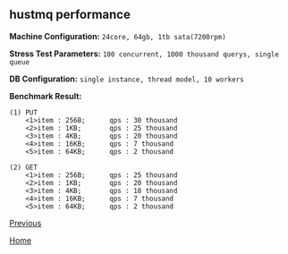 hustmq performance
--

**Machine Configuration:** `24core, 64gb, 1tb sata(7200rpm)`

**Stress Test Parameters:** `100 concurrent, 1000 thousand querys, single queue`

**DB Configuration:** `single instance, thread model, 10 workers`

**Benchmark Result:**

    (1) PUT
	    <1>item : 256B;      qps : 30 thousand
	    <2>item : 1KB;       qps : 25 thousand
	    <3>item : 4KB;       qps : 20 thousand
	    <4>item : 16KB;      qps : 7 thousand
	    <5>item : 64KB;      qps : 2 thousand

	(2) GET
	    <1>item : 256B;      qps : 25 thousand
	    <2>item : 1KB;       qps : 20 thousand
	    <3>item : 4KB;       qps : 18 thousand
	    <4>item : 16KB;      qps : 7 thousand
	    <5>item : 64KB;      qps : 2 thousand

[Previous](../index.md)

[Home](../../index.md)

